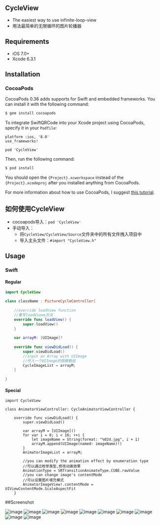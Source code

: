 ## CycleView

* The easiest way to use infinite-loop-view
* 用法最简单的无限循环的图片轮播器

## Requirements

* iOS 7.0+ 
* Xcode 6.3.1

## Installation

### CocoaPods

CocoaPods 0.36 adds supports for Swift and embedded frameworks. You can install it with the following command:

```bash
$ gem install cocoapods
```

To integrate SwiftQRCode into your Xcode project using CocoaPods, specify it in your `Podfile`:

```
platform :ios, '8.0'
use_frameworks!

pod 'CycleView'
```

Then, run the following command:

```bash
$ pod install
```

You should open the `{Project}.xcworkspace` instead of the `{Project}.xcodeproj` after you installed anything from CocoaPods.

For more information about how to use CocoaPods, I suggest [this tutorial](http://www.raywenderlich.com/64546/introduction-to-cocoapods-2).

## 如何使用CycleView
* cocoapods导入：`pod 'CycleView'`
* 手动导入：
    * 将`CycleView/CycleView/Source`文件夹中的所有文件拽入项目中
    * 导入主头文件：`#import "CycleView.h"`

## Usage

### Swift
#### Regular

```swift
import CycleView

class className : PictureCycleController{
    
    //override loadView function
    //重写loadViewe方法
    override func loadView() {
        super.loadView()
    }
    
    var arrayM: [UIImage]?
    
    override func viewDidLoad() {
        super.viewDidLoad()
        //input an Array with UIImage
        //传入一个UIImage的图像数组
        CycleImageList = arrayM;
    }
    
}

```

#### Special
```
import CycleView

class AnimatorViewController: CycleAnimatorViewController {

    override func viewDidLoad() {
        super.viewDidLoad()

        var arrayM = [UIImage]()
        for var i = 0; i < 16; ++i {
            let imageName = String(format: "%02d.jpg", i + 1)
            arrayM.append(UIImage(named: imageName)!)
        }
        AnimatorImageList = arrayM;
        
        //you can modify the animation effect by enumeration type
        //可以通过枚举类型,修改动画效果
        AnimationType = SRTransitionAnimateType.CUBE.rawValue
        //you can change image's contentMode
        //可以设置图片填充模式
        AnimatorImageView!.contentMode = UIViewContentMode.ScaleAspectFit
    }
```

##Screenshot

![image](https://github.com/SarielTang/CycleView/blob/master/ScreenShot/CycleViewIntroduce1.gif)
![image](https://github.com/SarielTang/CycleView/blob/master/ScreenShot/CycleViewIntroduce2.gif)
![image](https://github.com/SarielTang/CycleView/blob/master/ScreenShot/CycleViewIntroduce3.gif)
![image](https://github.com/SarielTang/CycleView/blob/master/ScreenShot/CycleViewIntroduce4.gif)
![image](https://github.com/SarielTang/CycleView/blob/master/ScreenShot/CycleViewIntroduce5.gif)
![image](https://github.com/SarielTang/CycleView/blob/master/ScreenShot/CycleViewIntroduce6.gif)
![image](https://github.com/SarielTang/CycleView/blob/master/ScreenShot/CycleViewIntroduce7.gif)
![image](https://github.com/SarielTang/CycleView/blob/master/ScreenShot/CycleViewIntroduce8.gif)
![image](https://github.com/SarielTang/CycleView/blob/master/ScreenShot/CycleViewIntroduce9.gif)
![image](https://github.com/SarielTang/CycleView/blob/master/ScreenShot/CycleViewIntroduce10.gif)

